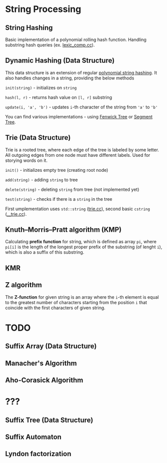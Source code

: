 # String Processing

## String Hashing

Basic implementation of a polynomial rolling hash function. Handling substring hash queries (ex. [lexic_comp.cc](lexic_comp.cc)).

## Dynamic Hashing (Data Structure)

This data structure is an extension of regular [polynomial string hashing](hashing.cc). It also handles changes in a string, providing the below methods

`init(string)` - initializes on `string`

`hash(l, r)` - returns hash value on `[l, r]` substring

`update(i, 'a', 'b')` - updates `i`-th character of the string from `'a'` to `'b'`

You can find various implementations - using [Fenwick Tree](dynamic_hash.cc) or [Segment Tree]().

## Trie (Data Structure)

Trie is a rooted tree, where each edge of the tree is labeled by some letter. All outgoing edges from one node must have different labels. Used for storying words on it.

`init()` - initializes empty tree (creating root node)

`add(string)` - adding `string` to tree

`delete(string)` - deleting `string` from tree (not implemented yet)

`test(string)` - checks if there is a `string` in the tree

First umplementation uses `std::string` ([trie.cc](trie.cc)), second basic `cstring` ([__trie.cc](__trie.cc)).


## Knuth–Morris–Pratt algorithm (KMP)

Calculating **prefix function** for string, which is defined as array `pi`, where `pi[i]` is the length of the longest proper prefix of the substring (of lenght `i`), which is also a suffix of this substring.


## KMR
## Z algorithm

The **Z-function** for given string is an array where the `i`-th element is equal to the greatest number of characters starting from the position `i` that coincide with the first characters of given string.



# TODO

## Suffix Array (Data Structure)
## Manacher's Algorithm
## Aho-Corasick Algorithm

# ???

## Suffix Tree (Data Structure)
## Suffix Automaton
## Lyndon factorization